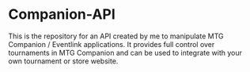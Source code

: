 # Companion-API
This is the repository for an API created by me to manipulate MTG Companion / Eventlink applications. It provides full control over tournaments in MTG Companion and can be used to integrate with your own tournament or store website. 
